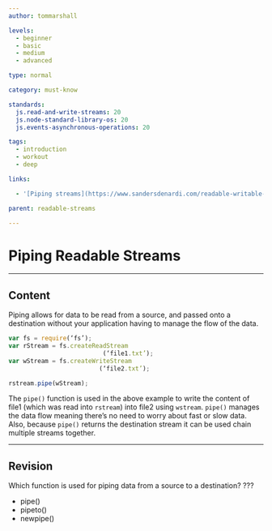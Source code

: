 ```yaml
---
author: tommarshall

levels:
  - beginner
  - basic
  - medium
  - advanced

type: normal

category: must-know

standards:
  js.read-and-write-streams: 20
  js.node-standard-library-os: 20
  js.events-asynchronous-operations: 20

tags:
  - introduction
  - workout
  - deep

links:

  - '[Piping streams](https://www.sandersdenardi.com/readable-writable-transform-streams-node/){website}'

parent: readable-streams

---
```

# Piping Readable Streams

---
## Content

Piping allows for data to be read from a source, and passed onto a destination without your application having to manage the flow of the data.

```javascript
var fs = require(‘fs’);
var rStream = fs.createReadStream
                          (‘file1.txt’);
var wStream = fs.createWriteStream
                         (‘file2.txt’);

rstream.pipe(wStream);
```

The `pipe()` function is used in the above example to write the content of file1 (which was read into `rstream`) into file2 using `wstream`. `pipe()` manages the data flow meaning there’s no need to worry about fast or slow data. Also, because `pipe()` returns the destination stream it can be used chain multiple streams together.

---
## Revision

Which function is used for piping data from a source to a destination?
???


* pipe()
* pipeto()
* newpipe()
